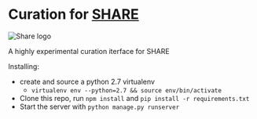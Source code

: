 # Curation for [SHARE](https://osf.io/share/)

![Share logo](https://osf.io/static/img/share-logo-icon.png)

A highly experimental curation iterface for SHARE

Installing:

* create and source a python 2.7 virtualenv
  * `virtualenv env --python=2.7 && source env/bin/activate` 
* Clone this repo, run `npm install` and `pip install -r requirements.txt`
* Start the server with `python manage.py runserver`
